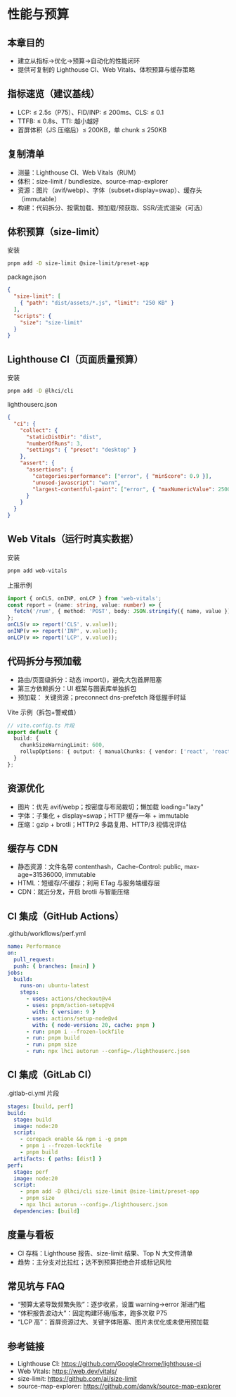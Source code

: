 # 性能与预算

## 本章目的
- 建立从指标→优化→预算→自动化的性能闭环
- 提供可复制的 Lighthouse CI、Web Vitals、体积预算与缓存策略

## 指标速览（建议基线）
- LCP: ≤ 2.5s（P75）、FID/INP: ≤ 200ms、CLS: ≤ 0.1
- TTFB: ≤ 0.8s、TTI: 越小越好
- 首屏体积（JS 压缩后）≤ 200KB，单 chunk ≤ 250KB

## 复制清单
- 测量：Lighthouse CI、Web Vitals（RUM）
- 体积：size-limit / bundlesize、source-map-explorer
- 资源：图片（avif/webp）、字体（subset+display=swap）、缓存头（immutable）
- 构建：代码拆分、按需加载、预加载/预获取、SSR/流式渲染（可选）

## 体积预算（size-limit）
安装
```bash
pnpm add -D size-limit @size-limit/preset-app
```
package.json
```json
{
  "size-limit": [
    { "path": "dist/assets/*.js", "limit": "250 KB" }
  ],
  "scripts": {
    "size": "size-limit"
  }
}
```

## Lighthouse CI（页面质量预算）
安装
```bash
pnpm add -D @lhci/cli
```
lighthouserc.json
```json
{
  "ci": {
    "collect": {
      "staticDistDir": "dist",
      "numberOfRuns": 3,
      "settings": { "preset": "desktop" }
    },
    "assert": {
      "assertions": {
        "categories:performance": ["error", { "minScore": 0.9 }],
        "unused-javascript": "warn",
        "largest-contentful-paint": ["error", { "maxNumericValue": 2500 }]
      }
    }
  }
}
```

## Web Vitals（运行时真实数据）
安装
```bash
pnpm add web-vitals
```
上报示例
```ts
import { onCLS, onINP, onLCP } from 'web-vitals';
const report = (name: string, value: number) => {
  fetch('/rum', { method: 'POST', body: JSON.stringify({ name, value }) });
};
onCLS(v => report('CLS', v.value));
onINP(v => report('INP', v.value));
onLCP(v => report('LCP', v.value));
```

## 代码拆分与预加载
- 路由/页面级拆分：动态 import()，避免大包首屏阻塞
- 第三方依赖拆分：UI 框架与图表库单独拆包
- 预加载：<link rel="preload"> 关键资源；preconnect dns-prefetch 降低握手时延

Vite 示例（拆包+警戒值）
```ts
// vite.config.ts 片段
export default {
  build: {
    chunkSizeWarningLimit: 600,
    rollupOptions: { output: { manualChunks: { vendor: ['react', 'react-dom'] } } }
  }
};
```

## 资源优化
- 图片：优先 avif/webp；按密度与布局裁切；懒加载 loading="lazy"
- 字体：子集化 + display=swap；HTTP 缓存一年 + immutable
- 压缩：gzip + brotli；HTTP/2 多路复用、HTTP/3 视情况评估

## 缓存与 CDN
- 静态资源：文件名带 contenthash，Cache-Control: public, max-age=31536000, immutable
- HTML：短缓存/不缓存；利用 ETag 与服务端缓存层
- CDN：就近分发，开启 brotli 与智能压缩

## CI 集成（GitHub Actions）
.github/workflows/perf.yml
```yml
name: Performance
on:
  pull_request:
  push: { branches: [main] }
jobs:
  build:
    runs-on: ubuntu-latest
    steps:
      - uses: actions/checkout@v4
      - uses: pnpm/action-setup@v4
        with: { version: 9 }
      - uses: actions/setup-node@v4
        with: { node-version: 20, cache: pnpm }
      - run: pnpm i --frozen-lockfile
      - run: pnpm build
      - run: pnpm size
      - run: npx lhci autorun --config=./lighthouserc.json
```

## CI 集成（GitLab CI）
.gitlab-ci.yml 片段
```yml
stages: [build, perf]
build:
  stage: build
  image: node:20
  script:
    - corepack enable && npm i -g pnpm
    - pnpm i --frozen-lockfile
    - pnpm build
  artifacts: { paths: [dist] }
perf:
  stage: perf
  image: node:20
  script:
    - pnpm add -D @lhci/cli size-limit @size-limit/preset-app
    - pnpm size
    - npx lhci autorun --config=./lighthouserc.json
  dependencies: [build]
```

## 度量与看板
- CI 存档：Lighthouse 报告、size-limit 结果、Top N 大文件清单
- 趋势：主分支对比拉红；达不到预算拒绝合并或标记风险

## 常见坑与 FAQ
- “预算太紧导致频繁失败”：逐步收紧，设置 warning→error 渐进门槛
- “体积报告波动大”：固定构建环境/版本，跑多次取 P75
- “LCP 高”：首屏资源过大、关键字体阻塞、图片未优化或未使用预加载

## 参考链接
- Lighthouse CI: https://github.com/GoogleChrome/lighthouse-ci
- Web Vitals: https://web.dev/vitals/
- size-limit: https://github.com/ai/size-limit
- source-map-explorer: https://github.com/danvk/source-map-explorer